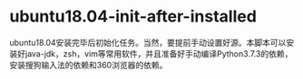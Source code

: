 # ubuntu18.04-init-after-installed

ubuntu18.04安装完毕后初始化任务。当然，要提前手动设置好源。本脚本可以安装好java-jdk，zsh，vim等常用软件，并且准备好手动编译Python3.7.3的依赖，安装搜狗输入法的依赖和360浏览器的依赖。
